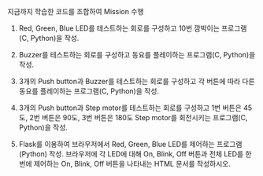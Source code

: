 지금까지 학습한 코드를 조합하여 Mission 수행

1. Red, Green, Blue LED를 테스트하는 회로를 구성하고 10번 깜박이는 프로그램(C, Python)을 작성.

2. Buzzer를 테스트하는 회로를 구성하고 동요를 플레이하는 프로그램(C, Python)을 작성.

3. 3개의 Push button과 Buzzer를 테스트하는 회로를 구성하고 각 버튼에 따라 다른 동요를 플레이하는 프로그램(C, Python)을 작성.

4. 3개의 Push button과 Step motor를 테스트하는 회로를 구성하고 1번 버튼은 45도, 2번 버튼은 90도, 3번 버튼은 180도 Step motor를 회전시키는 프로그램(C, Python)을 작성.

5. Flask를 이용하여 브라우저에서 Red, Green, Blue LED를 제어하는 프로그램(Python) 작성. 브라우저에 각 LED에 대해 On, Blink, Off 버튼과 전체 LED를 한 번에 제어하는 On, Blink, Off 버튼을 나타내는 HTML 문서를 작성하시오.
